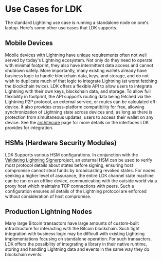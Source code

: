 # Use Cases for LDK

The standard Lightning use case is running a standalone node on one's laptop.
Here's some other use cases that LDK supports.

## Mobile Devices

Mobile devices with Lightning have unique requirements often not well served by
today's Lightning ecosystem. Not only do they need to operate with minimal
footprint, they also have intermittent data access and cannot shutdown safely.
More importantly, many existing wallets already have business logic to handle
blockchain data, keys, and storage, and do not wish to duplicate much of that
logic to integrate Lightning (at worst fetching the blockchain twice). LDK
offers a flexible API to allow users to integrate Lightning with their own keys,
blockchain data, and storage. To allow full flexibility in footprint, the API
supports routing data being fetched via the Lightning P2P protocol, an external
service, or routes can be calculated off-device. It also provides cross-platform
compatibility for free, allowing synchronization of Lightning state across
devices and, as long as there is protection from simultaneous updates, users to
access their wallet on any device. See the [architecure](../architecture) page for more
details on the interfaces LDK provides for integration.

## HSMs (Hardware Security Modules)

LDK Supports various HSM configurations. In conjunction with the [Validating Lightning Signer](https://vls.tech/)project, an external HSM can be
used to verify most protocol details about states before signing, ensuring host
compromise cannot steal funds by broadcasting revoked states. For nodes seeking
a higher level of assurance, the entire LDK channel state machine can
be run on an offline device, communicating with the outside world via a proxy
host which maintains TCP connections with peers. Such a configuration ensures
all details of the Lightning protocol are enforced without consideration of host
compromise.

## Production Lightning Nodes

Many large Bitcoin transactors have large amounts of custom-built infrastructure
for interacting with the Bitcoin blockchain. Such tight integration with
business logic may be difficult with existing Lightning implementations focusing
on standalone operation. For such transactors, LDK offers the possibility of
integrating a library in their native runtime, storing and handling Lightning
data and events in the same way they do blockchain events.